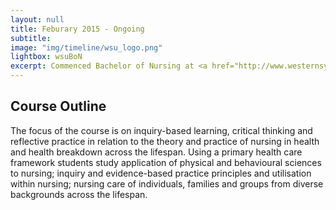 ```yaml
---
layout: null
title: Feburary 2015 - Ongoing
subtitle:
image: "img/timeline/wsu_logo.png"
lightbox: wsuBoN
excerpt: Commenced Bachelor of Nursing at <a href="http://www.westernsydney.edu.au/">Western Sydney University</a>
---
```

## Course Outline
The focus of the course is on inquiry-based learning, critical thinking and reflective practice in relation to the theory and practice of nursing in health and health breakdown across the lifespan. Using a primary health care framework students study application of physical and behavioural sciences to nursing; inquiry and evidence-based practice principles and utilisation within nursing; nursing care of individuals, families and groups from diverse backgrounds across the lifespan.